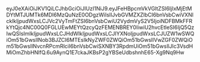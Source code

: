 ﻿eyJ0eXAiOiJKV1QiLCJhbGciOiJIUzI1NiJ9.eyJFeHBpcmVkVGltZSI6IjIxMjEtMDYtMTJUMTk6MDI6MzQuNzE0ODgzWiIsIlJvbGVMZXZlbCI6bnVsbCwiVXNlcklkIjpudWxsLCJVc2VyTmFtZSI6bnVsbCwiU2VydmVyS2V5IjoiNDFBMkFFRkYtQjc4NC00Q0FGLUEwMEYtQzcyQzFEMENBREY0IiwiU2hvcEtleSI6IjQ5QzIwQSIsImlkIjpudWxsLCJHdWlkIjpudWxsLCJIYXNoIjpudWxsLCJUZW1wSWQiOm51bGwsIlNob3BJZCI6MTEsIkNyZWF0ZWQiOm51bGwsIlVwZGF0ZWQiOm51bGwsIlNvcnRPcmRlciI6bnVsbCwiSXNBY3RpdmUiOm51bGwsIlJlc3VsdHMiOmZhbHNlfQ.6u9AynQ1E7ckaJKBsP2gYBSeUdbshnhE65-Xg9Nq9Hw
